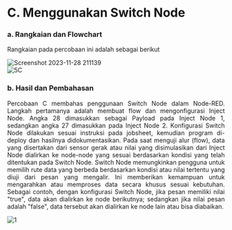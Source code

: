 # C. Menggunakan Switch Node

### a. Rangkaian dan Flowchart

Rangkaian pada percobaan ini adalah sebagai berikut

![Screenshot 2023-11-28 211139](https://github.com/AmaliaPrisca/SISTEMEMBEDDED/assets/145273945/eaf94b49-91cf-4d8d-bd0a-386ea0a687c1)
<br>
![5C](https://github.com/AmaliaPrisca/SISTEMEMBEDDED/assets/145273945/2acea72e-8699-4434-b423-f8447617eda9)



### b. Hasil dan Pembahasan

<p align="justify">Percobaan C membahas penggunaan Switch Node dalam Node-RED. Langkah pertamanya adalah membuat flow dan mengonfigurasi Inject Node. Angka 28 dimasukkan sebagai Payload pada Inject Node 1, sedangkan angka 27 dimasukkan pada Inject Node 2. Konfigurasi Switch Node dilakukan sesuai instruksi pada jobsheet, kemudian program di-deploy dan hasilnya didokumentasikan.
Pada saat menguji alur (flow), data yang disertakan dari sensor gerak atau nilai yang disimulasikan dari Inject Node dialirkan ke node-node yang sesuai berdasarkan kondisi yang telah ditentukan pada Switch Node. Switch Node memungkinkan pengguna untuk memilih rute data yang berbeda berdasarkan kondisi atau nilai tertentu yang diuji dari pesan yang mengalir. Ini memberikan kemampuan untuk mengarahkan atau memproses data secara khusus sesuai kebutuhan. Sebagai contoh, dengan konfigurasi Switch Node, jika pesan memiliki nilai "true", data akan dialirkan ke node berikutnya; sedangkan jika nilai pesan adalah "false", data tersebut akan dialirkan ke node lain atau bisa diabaikan.

![1](https://github.com/AmaliaPrisca/SISTEMEMBEDDED/assets/145273945/c58102cf-50b7-40cb-9dee-ddb424832a64)
